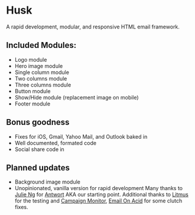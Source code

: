 # Husk
A rapid development, modular, and responsive HTML email framework.
## Included Modules:
* Logo module
* Hero image module
* Single column module
* Two columns module
* Three columns module
* Button module
* Show/Hide module (replacement image on mobile)
* Footer module
## Bonus goodness
* Fixes for iOS, Gmail, Yahoo Mail, and Outlook baked in
* Well documented, formated code
* Social share code in <head>
## Planned updates
* Background image module
* Unopinionated, vanilla version for rapid development
Many thanks to [Julie Ng](https://julie.io/) for [Antwort](https://github.com/InterNations/antwort) AKA our starting point.
Additional thanks to [Litmus](https://www.litmus.com/) for the testing and [Campaign Monitor](https://www.campaignmonitor.com/), [Email On Acid](https://www.emailonacid.com/) for some clutch fixes.